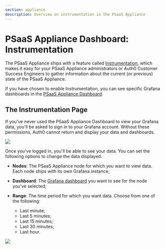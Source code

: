 ```yaml
---
section: appliance
description: Overview on instrumentation in the PSaaS Appliance
---
```


# PSaaS Appliance Dashboard: Instrumentation

The PSaaS Appliance ships with a feature called [Instrumentation](/appliance/instrumentation), which makes it easy for your PSaaS Appliance administrators or Auth0 Customer Success Engineers to gather information about the current (or previous) state of the PSaaS Appliance.

If you have chosen to enable Instrumentation, you can see specific Grafana dashboards in the [PSaaS Appliance Dashboard](${manage_url}/configuration#/instrumentation).

## The Instrumentation Page

If you've never used the PSaaS Appliance Dashboard to view your Grafana data, you'll be asked to sign in to your Grafana account. Without these permissions, Auth0 cannot return and display your data and dashboards.

![](/media/articles/appliance/dashboard/instrumentation-login.png)

Once you've logged in, you'll be able to see your data. You can set the following options to change the data displayed:

* **Nodes**: The PSaaS Appliance node for which you want to view data. Each node ships with its own Grafana instance;
* **Dashboard**: The [Grafana dashboard](http://docs.grafana.org/guides/getting_started/#dashboards-panels-rows-the-building-blocks-of-grafana) you want to see for the node you've selected;
* **Range**: The time period for which you want data. Choose from one of the following:

  * Last minute;
  * Last 5 minutes;
  * Last 15 minutes;
  * Last 30 minutes;
  * Last hour.

![](/media/articles/appliance/dashboard/instrumentation-page.png)
